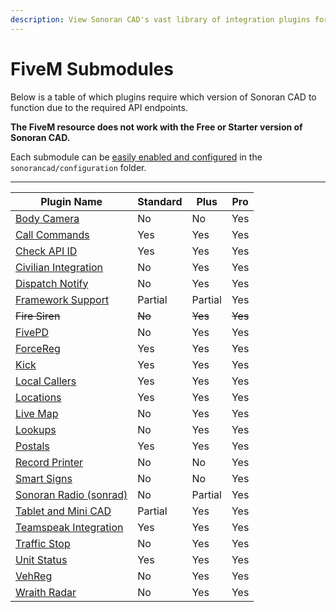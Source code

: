 ```yaml
---
description: View Sonoran CAD's vast library of integration plugins for your community!
---
```


# FiveM Submodules

Below is a table of which plugins require which version of Sonoran CAD to function due to the required API endpoints.

**The FiveM resource does not work with the Free or Starter version of Sonoran CAD.**

Each submodule can be [easily enabled and configured](../submodule-configuration/) in the `sonorancad/configuration` folder.

***

| Plugin Name                                                                                   | Standard | Plus    | Pro     |
| --------------------------------------------------------------------------------------------- | -------- | ------- | ------- |
| [Body Camera](bodycam.md)                                                                     | No       | No      | Yes     |
| [Call Commands](call-commands.md)                                                             | Yes      | Yes     | Yes     |
| [Check API ID](api-id-checker.md)                                                             | Yes      | Yes     | Yes     |
| [Civilian Integration](civilian-integration.md)                                               | No       | Yes     | Yes     |
| [Dispatch Notify](dispatch-notify.md)                                                         | No       | Yes     | Yes     |
| [Framework Support](framework-support-esx-qbcore-and-auto-fines/)                             | Partial  | Partial | Yes     |
| ~~Fire Siren~~                                                                                | ~~No~~   | ~~Yes~~ | ~~Yes~~ |
| [FivePD](fivepd.md)                                                                           | No       | Yes     | Yes     |
| [ForceReg](forcereg.md)                                                                       | Yes      | Yes     | Yes     |
| [Kick](kick.md)                                                                               | Yes      | Yes     | Yes     |
| [Local Callers](local-callers.md)                                                             | Yes      | Yes     | Yes     |
| [Locations](locations.md)                                                                     | Yes      | Yes     | Yes     |
| [Live Map](live-map.md)                                                                       | No       | Yes     | Yes     |
| [Lookups](lookups.md)                                                                         | No       | Yes     | Yes     |
| [Postals](postals.md)                                                                         | Yes      | Yes     | Yes     |
| [Record Printer](bodycam-1.md)                                                                | No       | No      | Yes     |
| [Smart Signs](smart-signs.md)                                                                 | No       | No      | Yes     |
| [Sonoran Radio (sonrad)](sonoran-radio-sonrad.md)                                             | No       | Partial | Yes     |
| [Tablet and Mini CAD](tablet.md)                                                              | Partial  | Yes     | Yes     |
| [Teamspeak Integration](teamspeak-3.md)                                                       | Yes      | Yes     | Yes     |
| [Traffic Stop](traffic-stop.md)                                                               | No       | Yes     | Yes     |
| [Unit Status](../../../../api-integration/api-endpoints/emergency/identifiers/unit-status.md) | Yes      | Yes     | Yes     |
| [VehReg](vehreg.md)                                                                           | No       | Yes     | Yes     |
| [Wraith Radar](wraithv2.md)                                                                   | No       | Yes     | Yes     |
